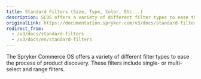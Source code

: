 ```yaml
---
title: Standard Filters (Size, Type, Color, Etc...)
description: SCOS offers a variety of different filter types to ease the process of product discovery. These filters include single- or multi-select and range filters.
originalLink: https://documentation.spryker.com/v3/docs/standard-filters
redirect_from:
  - /v3/docs/standard-filters
  - /v3/docs/en/standard-filters
---
```


The Spryker Commerce OS offers a variety of different filter types to ease the process of product discovery. These filters include single- or multi-select and range filters.


